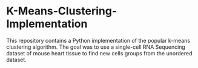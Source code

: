 # K-Means-Clustering-Implementation

This repository contains a Python implementation of the popular k-means clustering algorithm. The goal was to use a single-cell RNA Sequencing dataset of mouse heart tissue to find new cells groups from the unordered dataset. 
